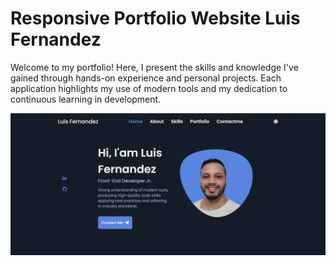 # Responsive Portfolio Website Luis Fernandez
Welcome to my portfolio! Here, I present the skills and knowledge I've gained through hands-on experience and personal projects. Each application highlights my use of modern tools and my dedication to continuous learning in development.

![Resume cv](/preview.png)
